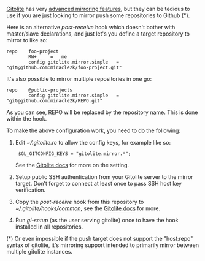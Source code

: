 [Gitolite][] has very [advanced mirroring features][Mirroring], but they can
be tedious to use if you are just looking to mirror push some repositories to
Github (*).

Here is an alternative *post-receive* hook which doesn't bother with
master/slave declarations, and just let's you define a target repository
to mirror to like so:

    repo    foo-project
            RW+     =   me
            config gitolite.mirror.simple   =   "git@github.com:miracle2k/foo-project.git"
            
It's also possible to mirror multiple repositories in one go:

    repo    @public-projects
            config gitolite.mirror.simple   =   "git@github.com:miracle2k/REPO.git"
            
As you can see, REPO will be replaced by the repository name. This is done 
within the hook.

To make the above configuration work, you need to do the following:

1. Edit *~/.gitolite.rc* to allow the config keys, for example like so:
    
        $GL_GITCONFIG_KEYS = "gitolite.mirror.*";
    
   See the [Gitolite docs][Security] for more on the setting.

2. Setup public SSH authentication from your Gitolite server to the mirror
   target. Don't forget to connect at least once to pass SSH host key
   verification.
   
3. Copy the *post-receive* hook from this repository to
   *~/.gitolite/hooks/common*, see the [Gitolite docs][Hooks] for more.
   
4. Run *gl-setup* (as the user serving gitolite) once to have the hook
   installed in all repositories.


(*) Or even impossible if the push target does not support the "host:repo"
syntax of gitolite, it's mirroring support intended to primarily mirror
between multiple gitolite instances.


[Gitolite]: http://sitaramc.github.com/gitolite/
[Mirroring]: http://sitaramc.github.com/gitolite/mirrsetup.html
[Hooks]: http://sitaramc.github.com/gitolite/hooks.html#customhooks
[Security]: http://sitaramc.github.com/gitolite/rc.html#rcsecurity
